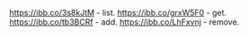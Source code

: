 https://ibb.co/3s8kJtM - list.
https://ibb.co/grxW5F0 - get.
https://ibb.co/tb3BCRf - add.
https://ibb.co/LhFxvnj - remove.
